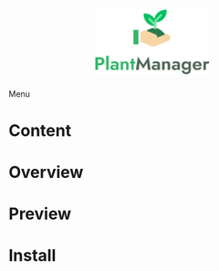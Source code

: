 <h1 align="center">
   <img src="Documentacao/GitReadMe/logo.png?raw=true" width="200" />
</h1>
Menu

# Content

# Overview

# Preview

# Install



